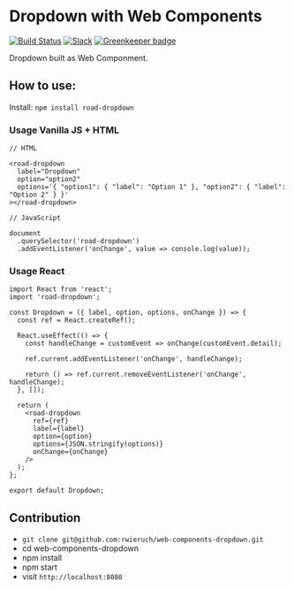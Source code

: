 # Dropdown with Web Components

[![Build Status](https://travis-ci.org/rwieruch/web-components-dropdown.svg?branch=master)](https://travis-ci.org/rwieruch/web-components-dropdown) [![Slack](https://slack-the-road-to-learn-react.wieruch.com/badge.svg)](https://slack-the-road-to-learn-react.wieruch.com/) [![Greenkeeper badge](https://badges.greenkeeper.io/rwieruch/web-components-dropdown.svg)](https://greenkeeper.io/)

Dropdown built as Web Componment.

## How to use:

Install: `npm install road-dropdown`

### Usage Vanilla JS + HTML

```
// HTML

<road-dropdown
  label="Dropdown"
  option="option2"
  options='{ "option1": { "label": "Option 1" }, "option2": { "label": "Option 2" } }'
></road-dropdown>
```

```
// JavaScript

document
  .querySelector('road-dropdown')
  .addEventListener('onChange', value => console.log(value));
```

### Usage React

```
import React from 'react';
import 'road-dropdown';

const Dropdown = ({ label, option, options, onChange }) => {
  const ref = React.createRef();

  React.useEffect(() => {
    const handleChange = customEvent => onChange(customEvent.detail);

    ref.current.addEventListener('onChange', handleChange);

    return () => ref.current.removeEventListener('onChange', handleChange);
  }, []);

  return (
    <road-dropdown
      ref={ref}
      label={label}
      option={option}
      options={JSON.stringify(options)}
      onChange={onChange}
    />
  );
};

export default Dropdown;
```

## Contribution

* `git clone git@github.com:rwieruch/web-components-dropdown.git`
* cd web-components-dropdown
* npm install
* npm start
* visit `http://localhost:8080`
